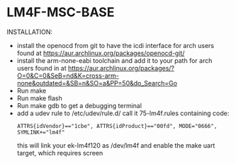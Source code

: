 LM4F-MSC-BASE
===================

INSTALLATION:

* install the openocd from git to have the icdi interface
    for arch users found at <https://aur.archlinux.org/packages/openocd-git/>
* install the arm-none-eabi toolchain and add it to your path
    for arch users found in at <https://aur.archlinux.org/packages/?O=0&C=0&SeB=nd&K=cross-arm-none&outdated=&SB=n&SO=a&PP=50&do_Search=Go>
* Run make
* Run make flash
* Run make gdb to get a debugging terminal
* add a udev rule to /etc/udev/rule.d/ call it 75-lm4f.rules
    containing code:
    ```
    ATTRS{idVendor}=="1cbe", ATTRS{idProduct}=="00fd", MODE="0666", SYMLINK+="lm4f"
    ```
    this will link your ek-lm4f120 as /dev/lm4f and enable the make uart target, which requires screen
